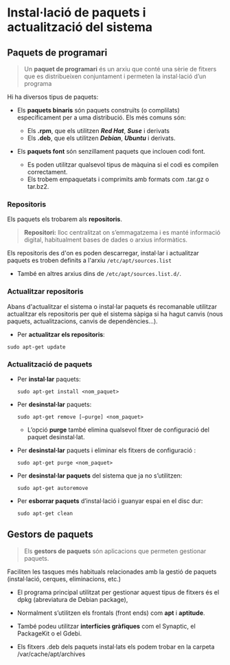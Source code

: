 # Instal·lació de paquets i actualització del sistema

## Paquets de programari

> Un **paquet de programari** és un arxiu que conté una sèrie de fitxers que es distribueixen conjuntament i permeten la instal·lació d’un programa 

Hi ha diversos tipus de paquets: 
* Els **paquets binaris** són paquets construïts (o complilats) específicament per a uma distribució.
Els més comuns són:
  * Els **.rpm**, que els utilitzen **_Red Hat_**, **_Suse_** i derivats
  * Els **.deb**, que els utilitzen **_Debian_**, **_Ubuntu_** i derivats. 
  

* Els **paquets font** són senzillament paquets que inclouen codi font.
  * Es poden utilitzar qualsevol tipus de màquina si el codi es compilen correctament. 
  * Els trobem empaquetats i comprimits amb formats com .tar.gz o tar.bz2. 
  
### Repositoris
  
Els paquets els trobarem als **repositoris**. 

> **Repositori:** lloc centralitzat on s’emmagatzema i es manté informació digital, habitualment bases de dades o arxius informàtics. 

Els repositoris des d'on es poden descarregar, instal·lar i actualitzar paquets es troben definits a l'arxiu `/etc/apt/sources.list`

  * També en altres arxius dins de `/etc/apt/sources.list.d/`.
  
### Actualitzar repositoris

Abans d'actualitzar el sistema o instal·lar paquets és recomanable utilitzar actualitzar els repositoris per què el sistema sàpiga si ha hagut canvis (nous paquets, actualitzacions, canvis de dependències...).

* Per **actualitzar els repositoris**:

`sudo apt-get update` 

### Actualització de paquets

* Per **instal·lar** paquets:

  `sudo apt-get install <nom_paquet>`

* Per **desinstal·lar** paquets:

  `sudo apt-get remove [–purge] <nom_paquet>`
 
  * L’opció **purge** també elimina qualsevol fitxer de configuració del paquet desinstal·lat. 


* Per **desinstal·lar** paquets i eliminar els fitxers de configuració :

    `sudo apt-get purge <nom_paquet>`

* Per **desinstal·lar paquets** del sistema que ja no s’utilitzen: 

  `sudo apt-get autoremove`

* Per **esborrar paquets** d’instal·lació i guanyar espai en el disc dur: 

  `sudo apt-get clean`
  
## Gestors de paquets

> Els **gestors de paquets** són aplicacions que permeten gestionar paquets. 

Faciliten les tasques més habituals relacionades amb la gestió de paquets (instal·lació, cerques, eliminacions, etc.)

* El programa principal utilitzat per gestionar aquest tipus de fitxers és el dpkg (abreviatura de Debian package), 

* Normalment s’utilitzen els frontals (front ends) com **apt** i **aptitude**. 

* També podeu utilitzar **interfícies gràfiques** com el Synaptic, el PackageKit o el Gdebi. 

* Els fitxers .deb dels paquets instal·lats els podem trobar en la carpeta /var/cache/apt/archives  